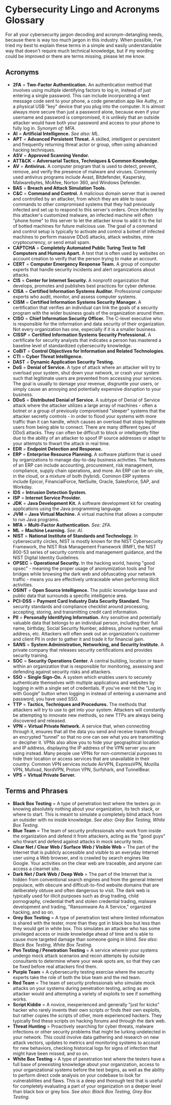 # Cybersecurity Lingo and Acronyms Glossary
For all your cybersecurity jargon decoding and acronym-detangling needs, because there is way too much jargon in this industry. When possible, I've tried my best to explain these terms in a simple and easily understandable way that doesn't require much technical knowledge, but if my wording could be improved or there are terms missing, please let me know.

## Acronyms
- **2FA** = **Two-Factor Authentication.** An authentication method that involves using multiple identifying factors to log in, instead of just entering a single password. This can include incorporating a text message code sent to your phone, a code generation app like Authy, or a physical USB "key" device that you plug into the computer. It is almost always more secure than just a password alone, because even if your username and password is compromised, it is unlikely that an outside attacker would have both your password and access to your phone to fully log in. *Synonym of: MFA.*
- **AI** = **Artificial Intelligence.** *See also: ML.*
- **APT** = **Advanced Persistent Threat.** A skilled, intelligent or persistent and frequently returning threat actor or group, often using advanced hacking techniques.
- **ASV** = **Approved Scanning Vendor.**
- **ATT&CK** = **Adversarial Tactics, Techniques & Common Knowledge.**
- **AV** = **Antivirus.** A computer program that is used to detect, prevent, remove, and verify the presence of malware and viruses. Commonly used antivirus programs include Avast, Bitdefender, Kaspersky, Malwarebytes, McAfee, Norton 360, and Windows Defender.
- **BAS** = **Breach and Attack Simulation Tools.**
- **C&C** = **Command and Control.** A malicious domain server that is owned and controlled by an attacker, from which they are able to issue commands to other compromised systems that they had previously infected and set up to respond to this server's orders. Once infected by this attacker's customized malware, an infected machine will often "phone home" to this server to let the attacker know to add it to the list of botted machines for future malicious use. The goal of a command and control setup is typically to activate and control a botnet of infected machines to perform massive DDoS attacks, attack websites, mine cryptocurrency, or send email spam.
- **CAPTCHA** = **Completely Automated Public Turing Test to Tell Computers and Humans Apart.** A test that is often used by websites on account creation to verify that the person trying to make an account.
- **CERT** = **Computer Emergency Response Team.** A group of computer experts that handle security incidents and alert organizations about attacks.
- **CIS** = **Center for Internet Security.** A nonprofit organization that develops, promotes and publishes best practices for cyber defense.
- **CISA** = **Certified Information Systems Auditor.** Professional computer experts who audit, monitor, and assess computer systems.
- **CISM** = **Certified Information Systems Security Manager.** A certification that verifies an individual can link the goals of a security program with the wider business goals of the organization around them.
- **CISO** = **Chief Information Security Officer.** The C-level executive who is responsible for the information and data security of their organization. Not every organization has one, especially if it is a smaller business.
- **CISSP** = **Certified Information Systems Security Professional.** A certificate for security analysts that indicates a person has mastered a baseline level of standardized cybersecurity knowledge.
- **CoBiT** = **Control Objectives for Information and Related Technologies.**
- **CTI** = **Cyber Threat Intelligence.**
- **DAST** = **Dynamic Application Security Testing.**
- **DoS** = **Denial of Service.** A type of attack where an attacker will try to overload your system, shut down your network, or crash your system such that legitimate users are prevented from accessing your services. The goal is usually to damage your revenue, disgruntle your users, or simply cause an annoying and potentially expensive disruption to your business.
- **DDoS** = **Distributed Denial of Service.** A subtype of Denial of Service attack where the attacker utilizes a large array of machines - often a botnet or a group of previously compromised "sleeper" systems that the attacker secretly controls - in order to flood your systems with more traffic than it can handle, which causes an overload that stops legitimate users from being able to connect. There are many different types of DDoS attacks. They can often be difficult to block or intelligently filter due to the ability of an attacker to spoof IP source addresses or adapt to your attempts to thwart the attack in real time.
- **EDR** = **Endpoint Detection and Response.**
- **ERP** = **Enterprise Resource Planning.** A software platform that is used by organizations to manage day-to-day business activities. The features of an ERP can include accounting, procurement, risk management, compliance, supply chain operations, and more. An ERP can be on-site, in the cloud, or a mixture of both (hybrid). Common ERP systems include Epicor, FinancialForce, NetSuite, Oracle, Salesforce, SAP, and Workday.
- **IDS** = **Intrusion Detection System.**
- **ISP** = **Internet Service Provider.**
- **JDK** = **Java Development Kit.** A software development kit for creating applications using the Java programming language.
- **JVM** = **Java Virtual Machine.** A virtual machine that allows a computer to run Java programs.
- **MFA** = **Multi-Factor Authentication.** *See: 2FA.*
- **ML** = **Machine Learning.** *See: AI.*
- **NIST** = **National Institute of Standards and Technology.** In cybersecurity circles, NIST is mostly known for the NIST Cybersecurity Framework, the NIST Risk Management Framework (RMF), the NIST 800-53 series of security controls and management guidance, and the NIST Digital Identity Guidelines.
- **OPSEC** = **Operational Security.** In the hacking world, having "good opsec" - meaning the proper usage of anonymization tools and Tor bridges while browsing the dark web and obfuscating your network traffic - means you are effectively untraceable when performing illicit activities.
- **OSINT** = **Open Source Intelligence.** The public knowledge base and public data that surrounds a specific intelligence area.
- **PCI-DSS** = **Payment Card Industry Data Security Standard.** The security standards and compliance checklist around processing, accepting, storing, and transmitting credit card information.
- **PII** = **Personally Identifying Information.** Any sensitive and potentially valuable data that belongs to an individual person, including their full name, birthday, Social Security Number, address, phone number, email address, etc. Attackers will often seek out an organization's customer and client PII in order to gather it and trade it for financial gain.
- **SANS** = **System Administration, Networking, and Security Institute.** A private company that releases security certifications and provides security training.
- **SOC** = **Security Operations Center.** A central building, location or team within an organization that is responsible for monitoring, assessing and defending against security risks and attackers.
- **SSO** = **Single Sign-On.** A system which enables users to securely authenticate themselves with multiple applications and websites by logging in with a single set of credentials. If you've ever hit the "Log in with Google" button when logging in instead of entering a username and password, you have used SSO.
- **TTP** = **Tactics, Techniques and Procedures.** The methods that attackers will try to use to get into your system. Attackers will constantly be attempting to innovate new methods, so new TTPs are always being discovered and released.
- **VPN** = **Virtual Private Network.** A service that, when connecting through it, ensures that all the data you send and receive travels through an encrypted "tunnel" so that no one can see what you are transmitting or decipher it. VPNs also allow you to hide your geographical location and IP address, displaying the IP address of the VPN server you are using instead. Many people use VPNs for non-commercial purposes to hide their location or access services that are unavailable in their country. Common VPN services include AirVPN, ExpressVPN, Mozilla VPN, Mullvad, NordVPN, Proton VPN, Surfshark, and TunnelBear.
- **VPS** = **Virtual Private Server.**

## Terms and Phrases
- **Black Box Testing** = A type of penetration test where the testers go in knowing absolutely nothing about your organization, its tech stack, or where to start. This is meant to simulate a completely blind attack from an outsider with no inside knowledge. *See also: Grey Box Testing, White Box Testing.*
- **Blue Team** = The team of security professionals who work from inside the organization and defend it from attackers, acting as the "good guys" who thwart and defend against attacks in mock security tests.
- **Clear Net / Clear Web / Surface Web / Visible Web** = The part of the Internet that is publicly accessible and visible to an everyday Internet user using a Web browser, and is crawled by search engines like Google. Your activities on the clear web are traceable, and anyone can access a clearnet site.
- **Dark Net / Dark Web / Deep Web** = The part of the Internet that is hidden from conventional search engines and from the general Internet populace, with obscure and difficult-to-find website domains that are deliberately obtuse and often dangerous to visit. The dark web is typically used for illicit purposes such as drug trading, child pornography, credential theft and stolen credential trading, malware development and trading, "Ransomware As A Service," organized hacking, and so on.
- **Grey Box Testing** = A type of penetration test where limited information is shared with the tester, more than they got in black box but less than they would get in white box. This simulates an attacker who has some privileged access or inside knowledge ahead of time and is able to cause more targeted damage than someone going in blind. *See also: Black Box Testing, White Box Testing.*
- **Pen Testing / Penetration Testing** = A service wherein your systems undergo mock attack scenarios and recon attempts by outside consultants to determine where your weak spots are, so that they can be fixed before real attackers find them.
- **Purple Team** = A cybersecurity testing exercise where the security experts take the role of both the blue team and the red team.
- **Red Team** = The team of security professionals who simulate mock attacks on your systems during penetration testing, acting as an attacker would and attempting a variety of exploits to see if something works.
- **Script Kiddie** = A novice, inexperienced and generally "just for kicks" hacker who rarely invents their own scripts or finds their own exploits, but rather copies the scripts of other, more experienced hackers. They typically find these scripts on hacking forums and through the dark web.
- **Threat Hunting** = Proactively searching for cyber threats, malware infections or other security problems that might be lurking undetected in your network. This could involve data gathering and research on new attack vectors, updates to metrics and monitoring systems to account for new behaviors, checking historical logs for signs of infection that might have been missed, and so on.
- **White Box Testing** = A type of penetration test where the testers have a full base of preexisting knowledge about your organization, access to your organizational systems before the test begins, as well as the ability to perform direct code analysis on your codebase to look for vulnerabilities and flaws. This is a deep and thorough test that is useful for completely evaluating a part of your organization on a deeper level than black box or grey box. *See also: Black Box Testing, Grey Box Testing.*
